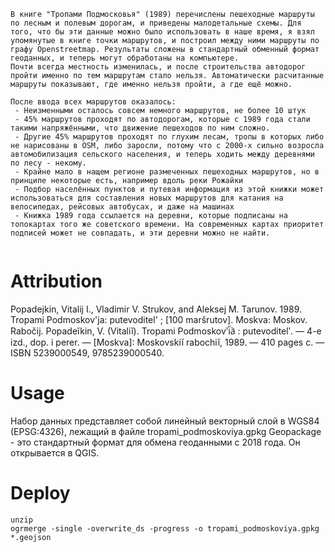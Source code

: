 ```
В книге "Тропами Подмосковья" (1989) перечислены пешеходные маршруты по лесным и полевым дорогам, и приведены малодетальные схемы. Для того, что бы эти данные можно было использовать в наше время, я взял упомянутые в книге точки маршрутов, и построил между ними маршруты по графу Openstreetmap. Результаты сложены в стандартный обменный формат геоданных, и теперь могут обработаны на компьютере.
Почти всегда местность изменилась, и после строительства автодорог пройти именно по тем маршрутам стало нельзя. Автоматически расчитанные маршруты показывают, где именно нельзя пройти, а где ещё можно.

После ввода всех маршрутов оказалось:
 - Неизменными осталось совсем немного маршрутов, не более 10 штук
 - 45% маршрутов проходят по автодорогам, которые с 1989 года стали такими напряжёнными, что движение пешеходов по ним сложно.
 - Другие 45% маршрутов проходят по глухим лесам, тропы в которых либо не нарисованы в OSM, либо заросли, потому что с 2000-х сильно возросла автомобилизация сельского населения, и теперь ходить между деревнями по лесу - некому.
 - Крайне мало в нащем регионе размеченных пешеходных маршрутов, но в принципе некоторые есть, например вдоль реки Рожайки
 - Подбор населённых пунктов и путевая информация из этой книжки может использоваться для составления новых маршрутов для катания на велосипедах, рейсовых автобусах, и даже на машинах
 - Книжка 1989 года ссылается на деревни, которые подписаны на топокартах того же советского времени. На современных картах приоритет подписей может не совпадать, и эти деревни можно не найти.
 
 ```
 # Attribution
 
 Popadejkin, Vitalij I., Vladimir V. Strukov, and Aleksej M. Tarunov. 1989. Tropami Podmoskov'ja: putevoditel' ; [100 maršrutov]. Moskva: Moskov. Rabočij.
 Popadeĭkin, V. (Vitaliĭ). Tropami Podmoskovʹi︠a︡ : putevoditelʹ. — 4-e izd., dop. i perer. — [Moskva]: Moskovskiĭ rabochiĭ, 1989. — 410 pages с. — ISBN 5239000549, 9785239000540.
 
 # Usage
 
 Набор данных представляет собой линейный векторный слой в WGS84 (EPSG:4326), лежащий в файле tropami_podmoskoviya.gpkg
 Geopackage - это стандартный формат для обмена геоданными с 2018 года. Он открывается в QGIS.
 # Deploy
 
 ```
unzip
ogrmerge -single -overwrite_ds -progress -o tropami_podmoskoviya.gpkg *.geojson
 ```
